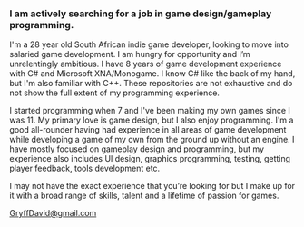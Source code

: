 ### I am actively searching for a job in game design/gameplay programming.
I'm a 28 year old South African indie game developer, looking to move into salaried game development. I am hungry for opportunity and I’m unrelentingly ambitious. I have 8 years of game development experience with C# and Microsoft XNA/Monogame. I know C# like the back of my hand, but I'm also familiar with C++. These repositories are not exhaustive and do not show the full extent of my programming experience.

I started programming when 7 and I've been making my own games since I was 11. My primary love is game design, but I also enjoy programming. I'm a good all-rounder having had experience in all areas of game development while developing a game of my own from the ground up without an engine. I have mostly focused on gameplay design and programming, but my experience also includes UI design, graphics programming, testing, getting player feedback, tools development etc. 

I may not have the exact experience that you’re looking for but I make up for it with a broad range of skills, talent and a lifetime of passion for games.

GryffDavid@gmail.com

<!--
**GryffDavid/gryffdavid** is a ✨ _special_ ✨ repository because its `README.md` (this file) appears on your GitHub profile.

Here are some ideas to get you started:

- 🔭 I’m currently working on ...
- 🌱 I’m currently learning ...
- 👯 I’m looking to collaborate on ...
- 🤔 I’m looking for help with ...
- 💬 Ask me about ...
- 📫 How to reach me: ...
- 😄 Pronouns: ...
- ⚡ Fun fact: ...
-->
